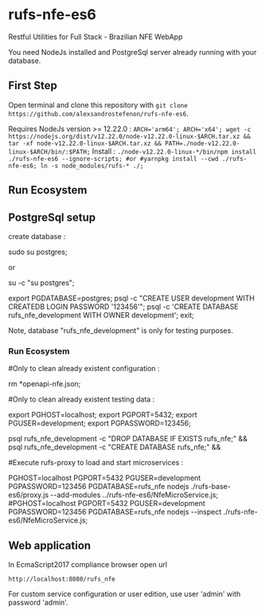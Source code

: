 # rufs-nfe-es6

Restful Utilities for Full Stack - Brazilian NFE WebApp

You need NodeJs installed and PostgreSql server already running with your database.

## First Step

Open terminal and clone this repository with `git clone https://github.com/alexsandrostefenon/rufs-nfe-es6`.

Requires NodeJs version >= 12.22.0 :
`
ARCH='arm64';
ARCH='x64';
wget -c https://nodejs.org/dist/v12.22.0/node-v12.22.0-linux-$ARCH.tar.xz &&
tar -xf node-v12.22.0-linux-$ARCH.tar.xz &&
PATH=./node-v12.22.0-linux-$ARCH/bin/:$PATH;
`
Install :
`
./node-v12.22.0-linux-*/bin/npm install ./rufs-nfe-es6 --ignore-scripts;
#or
#yarnpkg install --cwd ./rufs-nfe-es6;
ln -s node_modules/rufs-* ./;
`
## Run Ecosystem

## PostgreSql setup

create database :

sudo su postgres;

or

su -c "su postgres";

export PGDATABASE=postgres;
psql -c "CREATE USER development WITH CREATEDB LOGIN PASSWORD '123456'";
psql -c 'CREATE DATABASE rufs_nfe_development WITH OWNER development';
exit;

Note, database "rufs_nfe_development" is only for testing purposes.

### Run Ecosystem

#Only to clean already existent configuration :

rm *openapi-nfe.json;

#Only to clean already existent testing data :

export PGHOST=localhost;
export PGPORT=5432;
export PGUSER=development;
export PGPASSWORD=123456;

psql rufs_nfe_development -c "DROP DATABASE IF EXISTS rufs_nfe;" &&
psql rufs_nfe_development -c "CREATE DATABASE rufs_nfe;" &&

#Execute rufs-proxy to load and start microservices :

PGHOST=localhost PGPORT=5432 PGUSER=development PGPASSWORD=123456 PGDATABASE=rufs_nfe nodejs ./rufs-base-es6/proxy.js --add-modules ../rufs-nfe-es6/NfeMicroService.js;
#PGHOST=localhost PGPORT=5432 PGUSER=development PGPASSWORD=123456 PGDATABASE=rufs_nfe nodejs --inspect ./rufs-nfe-es6/NfeMicroService.js;

## Web application

In EcmaScript2017 compliance browser open url

`http://localhost:8080/rufs_nfe`

For custom service configuration or user edition, use user 'admin' with password 'admin'.

